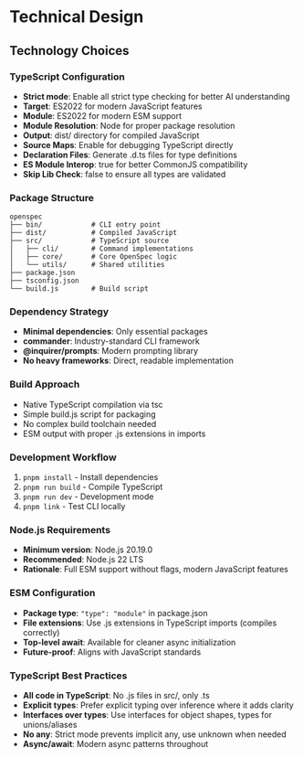 # Technical Design

## Technology Choices

### TypeScript Configuration
- **Strict mode**: Enable all strict type checking for better AI understanding
- **Target**: ES2022 for modern JavaScript features
- **Module**: ES2022 for modern ESM support
- **Module Resolution**: Node for proper package resolution
- **Output**: dist/ directory for compiled JavaScript
- **Source Maps**: Enable for debugging TypeScript directly
- **Declaration Files**: Generate .d.ts files for type definitions
- **ES Module Interop**: true for better CommonJS compatibility
- **Skip Lib Check**: false to ensure all types are validated

### Package Structure
```
openspec
├── bin/            # CLI entry point
├── dist/           # Compiled JavaScript
├── src/            # TypeScript source
│   ├── cli/        # Command implementations
│   ├── core/       # Core OpenSpec logic
│   └── utils/      # Shared utilities
├── package.json
├── tsconfig.json
└── build.js        # Build script
```

### Dependency Strategy
- **Minimal dependencies**: Only essential packages
- **commander**: Industry-standard CLI framework
- **@inquirer/prompts**: Modern prompting library
- **No heavy frameworks**: Direct, readable implementation

### Build Approach
- Native TypeScript compilation via tsc
- Simple build.js script for packaging
- No complex build toolchain needed
- ESM output with proper .js extensions in imports

### Development Workflow
1. `pnpm install` - Install dependencies
2. `pnpm run build` - Compile TypeScript
3. `pnpm run dev` - Development mode
4. `pnpm link` - Test CLI locally

### Node.js Requirements
- **Minimum version**: Node.js 20.19.0
- **Recommended**: Node.js 22 LTS
- **Rationale**: Full ESM support without flags, modern JavaScript features

### ESM Configuration
- **Package type**: `"type": "module"` in package.json
- **File extensions**: Use .js extensions in TypeScript imports (compiles correctly)
- **Top-level await**: Available for cleaner async initialization
- **Future-proof**: Aligns with JavaScript standards

### TypeScript Best Practices
- **All code in TypeScript**: No .js files in src/, only .ts
- **Explicit types**: Prefer explicit typing over inference where it adds clarity
- **Interfaces over types**: Use interfaces for object shapes, types for unions/aliases
- **No any**: Strict mode prevents implicit any, use unknown when needed
- **Async/await**: Modern async patterns throughout